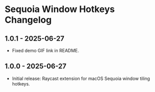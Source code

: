 # Sequoia Window Hotkeys Changelog
## 1.0.1 - 2025-06-27
- Fixed demo GIF link in README.

## 1.0.0 - 2025-06-27
- Initial release: Raycast extension for macOS Sequoia window tiling hotkeys.